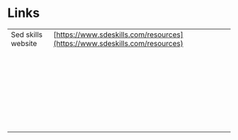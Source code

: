 # Links

|                    |                                                                            |   |
| ------------------ | -------------------------------------------------------------------------- | - |
| Sed skills website | [https://www.sdeskills.com/resources](https://www.sdeskills.com/resources) |   |
|                    |                                                                            |   |
|                    |                                                                            |   |
|                    |                                                                            |   |
|                    |                                                                            |   |
|                    |                                                                            |   |
|                    |                                                                            |   |
|                    |                                                                            |   |
|                    |                                                                            |   |
|                    |                                                                            |   |
|                    |                                                                            |   |
|                    |                                                                            |   |
|                    |                                                                            |   |
|                    |                                                                            |   |
|                    |                                                                            |   |
|                    |                                                                            |   |
|                    |                                                                            |   |
|                    |                                                                            |   |
|                    |                                                                            |   |
|                    |                                                                            |   |
|                    |                                                                            |   |
|                    |                                                                            |   |
|                    |                                                                            |   |
|                    |                                                                            |   |
|                    |                                                                            |   |
|                    |                                                                            |   |
|                    |                                                                            |   |
|                    |                                                                            |   |
|                    |                                                                            |   |
|                    |                                                                            |   |
|                    |                                                                            |   |
|                    |                                                                            |   |
